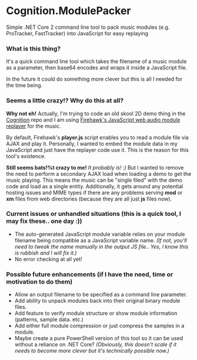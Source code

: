 # Cognition.ModulePacker
Simple .NET Core 2 command line tool to pack music modules (e.g. ProTracker, FastTracker) into JavaScript for easy replaying

### What is this thing?
It's a quick command line tool which takes the filename of a music module as a parameter, then base64 encodes and wraps it inside a JavaScript file.

In the future it could do something more clever but this is all I needed for the time being.

### Seems a little crazy!? Why do this at all?
**Why not eh!** Actually, I'm trying to code an old skool 2D demo thing in the [Cognition](https://github.com/rarelyprolific/Cognition) repo and I am using [Firehawk's JavaScript web audio module replayer](https://github.com/jhalme/webaudio-mod-player) for the music.

By default, Firehawk's **player.js** script enables you to read a module file via AJAX and play it. Personally, I wanted to embed the module data in my JavaScript and just have the replayer code use it. This is the reason for this tool's existence.

**Still seems bats!%t crazy to me!** *It probably is! :)* But I wanted to remove the need to perform a secondary AJAX load when loading a demo to get the music playing. This means the music can be "single filed" with the demo code and load as a single entity. Additionally, it gets around any potential hosting issues and MIME types if there are any problems serving **mod** or **xm** files from web directories (because they are all just **js** files now).

### Current issues or unhandled situations (this is a quick tool, I may fix these.. one day :))
 * The auto-generated JavaScript module variable relies on your module filename being compatible as a JavaScript variable name. *(If not, you'll need to tweak the name manually in the output
 JS file.. Yes, I know this is rubbish and I will fix it.)*
 * No error checking at all yet!

### Possible future enhancements (if I have the need, time or motivation to do them)
 * Allow an output filename to be specified as a command line parameter.
 * Add ability to unpack modules back into their original binary module files.
 * Add feature to verify module structure or show module information (patterns, sample data. etc.)
 * Add either full module compression or just compress the samples in a module.
 * Maybe create a pure PowerShell version of this tool so it can be used without a reliance on .NET Core? *(Obviously, this doesn't scale if it needs to become more clever but it's technically possible now.)*
